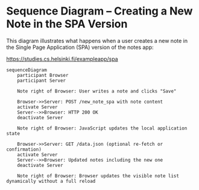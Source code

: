 # Sequence Diagram – Creating a New Note in the SPA Version

This diagram illustrates what happens when a user creates a new note in the Single Page Application (SPA) version of the notes app:

https://studies.cs.helsinki.fi/exampleapp/spa

```mermaid
sequenceDiagram
    participant Browser
    participant Server

    Note right of Browser: User writes a note and clicks "Save"

    Browser->>Server: POST /new_note_spa with note content
    activate Server
    Server-->>Browser: HTTP 200 OK
    deactivate Server

    Note right of Browser: JavaScript updates the local application state

    Browser->>Server: GET /data.json (optional re-fetch or confirmation)
    activate Server
    Server-->>Browser: Updated notes including the new one
    deactivate Server

    Note right of Browser: Browser updates the visible note list dynamically without a full reload
```